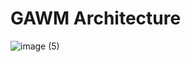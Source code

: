 # GAWM Architecture

![image (5)](https://github.com/seon-dev/admin-api-server/assets/152829201/dc1e35d0-d91d-4b59-a24f-ea5aa1b7f93e)
